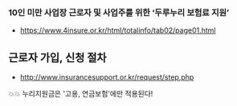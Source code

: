 ### 10인 미만 사업장 근로자 및 사업주를 위한 ‘두루누리 보험료 지원’
- https://www.4insure.or.kr/html/totalinfo/tab02/page01.html

## 근로자 가입, 신청 절차
- http://www.insurancesupport.or.kr/request/step.php

💥💥 누리지원금은 '고용, 연금보험'에만 적용된다!